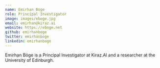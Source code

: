 ```yaml
---
name: Emirhan Boge
role: Principal Investigator
image: images/eboge.jpg
email: emirhan@kiraz.ai
website: https://eboge.net
github: emirhanboge
twitter: emirhanboge
linkedin: emirhanboge
---
```


Emirhan Böge is a Principal Investigator at Kiraz.AI and a researcher at the University of Edinburgh.